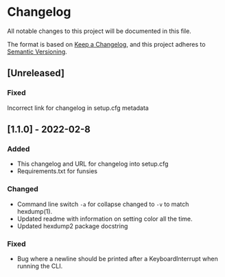 # Changelog
All notable changes to this project will be documented in this file.

The format is based on [Keep a Changelog](https://keepachangelog.com/en/1.0.0/),
and this project adheres to [Semantic Versioning](https://semver.org/spec/v2.0.0.html).

## [Unreleased]
### Fixed

Incorrect link for changelog in setup.cfg metadata

## [1.1.0] - 2022-02-8
### Added
- This changelog and URL for changelog into setup.cfg
- Requirements.txt for funsies

### Changed
- Command line switch `-a` for collapse changed to `-v` to match hexdump(1).
- Updated readme with information on setting color all the time.
- Updated hexdump2 package docstring

### Fixed
- Bug where a newline should be printed after a KeyboardInterrupt when running the CLI. 
